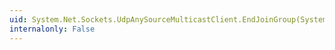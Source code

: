 ```yaml
---
uid: System.Net.Sockets.UdpAnySourceMulticastClient.EndJoinGroup(System.IAsyncResult)
internalonly: False
---
```

